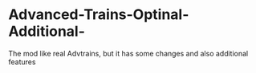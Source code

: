# Advanced-Trains-Optinal-Additional-
The mod like real Advtrains, but it has some changes and also additional features
